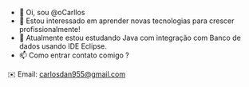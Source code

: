 - 👋 Oi, sou @oCarllos
- 👀 Estou interessado em aprender novas tecnologias para crescer profissionalmente!
- 🌱 Atualmente estou estudando Java com integração com Banco de dados usando IDE Eclipse.
- 📫 Como entrar contato comigo ?
  
✉️ Email: carlosdan955@gmail.com
